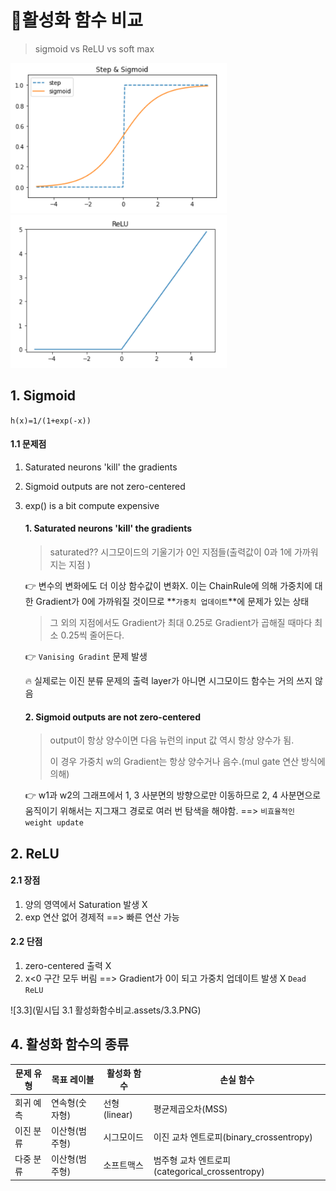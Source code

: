 # 🌠활성화 함수 비교

> sigmoid vs ReLU vs soft max

<img src="밑시딥 3.1 활성화함수비교.assets/3.1.PNG" alt="3.1" style="zoom:80%;" /> 

<img src="밑시딥 3.1 활성화함수비교.assets/3.2.PNG" alt="3.2" style="zoom:80%;" /> 

## 1. Sigmoid

`h(x)=1/(1+exp(-x))`

#### 1.1 문제점

1. Saturated neurons 'kill' the gradients

2. Sigmoid outputs are not zero-centered

3. exp() is a bit compute expensive

   #### 1.  Saturated neurons 'kill' the gradients

   > saturated?? 시그모이드의 기울기가 0인 지점들(출력값이 0과 1에 가까워지는 지점 )

   👉 변수의 변화에도 더 이상 함수값이 변화X. 이는 ChainRule에 의해 가중치에 대한 Gradient가 0에 가까워질 것이므로 **`가중치 업데이트`**에 문제가 있는 상태  

   > 그 외의 지점에서도 Gradient가 최대 0.25로 Gradient가 곱해질 때마다 최소 0.25씩 줄어든다.

   👉 `Vanising Gradint` 문제 발생

   🔥 실제로는 이진 분류 문제의 출력 layer가 아니면 시그모이드 함수는 거의 쓰지 않음

   

   #### 2.  Sigmoid outputs are not zero-centered

   > output이 항상 양수이면 다음 뉴런의 input 값 역시 항상 양수가 됨.
   >
   > 이 경우 가중치 w의 Gradient는 항상 양수거나 음수.(mul gate 연산 방식에 의해)

   👉 w1과 w2의 그래프에서 1, 3 사분면의 방향으로만 이동하므로 2, 4 사분면으로 움직이기 위해서는 지그재그 경로로 여러 번 탐색을 해야함. ==> `비효율적인 weight update`

   



## 2. ReLU

#### 2.1 장점

1. 양의 영역에서 Saturation 발생 X
2. exp 연산 없어 경제적 ==> 빠른 연산 가능



#### 2.2 단점

1. zero-centered 출력 X
2.  x<0 구간 모두 버림 ==> Gradient가 0이 되고 가중치 업데이트 발생 X `Dead ReLU`

![3.3](밑시딥 3.1 활성화함수비교.assets/3.3.PNG)

## 4. 활성화 함수의 종류

| 문제 유형 | 목표 레이블    | 활성화 함수  | 손실 함수                                      |
| --------- | -------------- | ------------ | ---------------------------------------------- |
| 회귀 예측 | 연속형(숫자형) | 선형(linear) | 평균제곱오차(MSS)                              |
| 이진 분류 | 이산형(범주형) | 시그모이드   | 이진 교차 엔트로피(binary_crossentropy)        |
| 다중 분류 | 이산형(범주형) | 소프트맥스   | 범주형 교차 엔트로피(categorical_crossentropy) |


